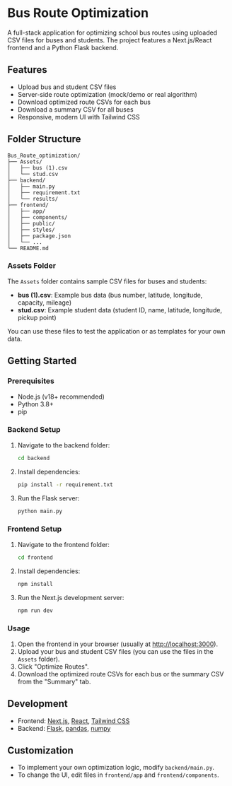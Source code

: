 # Bus Route Optimization

A full-stack application for optimizing school bus routes using uploaded CSV files for buses and students. The project features a Next.js/React frontend and a Python Flask backend.

## Features

- Upload bus and student CSV files
- Server-side route optimization (mock/demo or real algorithm)
- Download optimized route CSVs for each bus
- Download a summary CSV for all buses
- Responsive, modern UI with Tailwind CSS

## Folder Structure

```
Bus_Route_optimization/
├── Assets/
│   ├── bus (1).csv
│   └── stud.csv
├── backend/
│   ├── main.py
│   ├── requirement.txt
│   └── results/
├── frontend/
│   ├── app/
│   ├── components/
│   ├── public/
│   ├── styles/
│   ├── package.json
│   └── ...
└── README.md
```

### Assets Folder

The `Assets` folder contains sample CSV files for buses and students:
- **bus (1).csv**: Example bus data (bus number, latitude, longitude, capacity, mileage)
- **stud.csv**: Example student data (student ID, name, latitude, longitude, pickup point)

You can use these files to test the application or as templates for your own data.

## Getting Started

### Prerequisites

- Node.js (v18+ recommended)
- Python 3.8+
- pip

### Backend Setup

1. Navigate to the backend folder:
    ```sh
    cd backend
    ```
2. Install dependencies:
    ```sh
    pip install -r requirement.txt
    ```
3. Run the Flask server:
    ```sh
    python main.py
    ```

### Frontend Setup

1. Navigate to the frontend folder:
    ```sh
    cd frontend
    ```
2. Install dependencies:
    ```sh
    npm install
    ```
3. Run the Next.js development server:
    ```sh
    npm run dev
    ```

### Usage

1. Open the frontend in your browser (usually at [http://localhost:3000](http://localhost:3000)).
2. Upload your bus and student CSV files (you can use the files in the `Assets` folder).
3. Click "Optimize Routes".
4. Download the optimized route CSVs for each bus or the summary CSV from the "Summary" tab.

## Development

- Frontend: [Next.js](https://nextjs.org/), [React](https://react.dev/), [Tailwind CSS](https://tailwindcss.com/)
- Backend: [Flask](https://flask.palletsprojects.com/), [pandas](https://pandas.pydata.org/), [numpy](https://numpy.org/)

## Customization

- To implement your own optimization logic, modify `backend/main.py`.
- To change the UI, edit files in `frontend/app` and `frontend/components`.